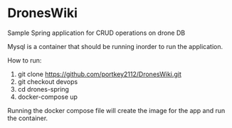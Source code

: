 # DronesWiki
Sample Spring application for CRUD operations on drone DB

Mysql is a container that should be running inorder to run the application.

How to run:
1. git clone https://github.com/portkey2112/DronesWiki.git
2. git checkout devops
3. cd drones-spring
4. docker-compose up 

Running the docker compose file will create the image for the app and run the container. 
